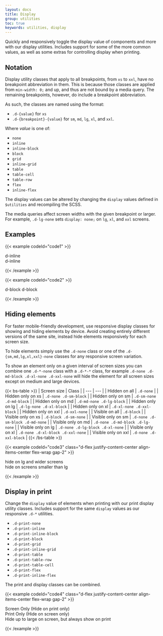 ```yaml
---
layout: docs
title: Display
group: utilities
toc: true
keywords: utilities, display
---
```


<p class="fs-4 ms-0 mb-4 page-description">
 Quickly and responsively toggle the display value of components and more with our display utilities. Includes 
 support for some of the more common values, as well as some extras for controlling display when printing.
</p>

## Notation
Display utility classes that apply to all breakpoints, from `xs` to `xxl`, have no breakpoint abbreviation in them. 
This is because those classes are applied from `min-width: 0;` and up, and thus are not bound by a media query. 
The remaining breakpoints, however, do include a breakpoint abbreviation.

As such, the classes are named using the format:

- `.d-{value}` for `xs`
- `.d-{breakpoint}-{value}` for `sm`, `md`, `lg`, `xl`, and `xxl`.

Where *value* is one of:

- `none`
- `inline`
- `inline-block`
- `block`
- `grid`
- `inline-grid`
- `table`
- `table-cell`
- `table-row`
- `flex`
- `inline-flex`

The display values can be altered by changing the `display` values defined in `$utilities` and recompiling the SCSS.

The media queries affect screen widths with the given breakpoint or larger. For example, `.d-lg-none` sets 
`display: none;` on `lg`, `xl`, and `xxl` screens.

## Examples

{{< example codeId="code1" >}}

<div class="d-inline p-2 text-bg-primary">d-inline</div>
<div class="d-inline p-2 text-bg-tertiary">d-inline</div>

{{< /example >}}

{{< example codeId="code2" >}}

<span class="d-block p-2 text-bg-primary">d-block</span>
<span class="d-block p-2 text-bg-tertiary">d-block</span>

{{< /example >}}

## Hiding elements
For faster mobile-friendly development, use responsive display classes for showing and hiding elements by device. 
Avoid creating entirely different versions of the same site, instead hide elements responsively for each screen size.

To hide elements simply use the `.d-none` class or one of the `.d-{sm,md,lg,xl,xxl}-none` classes for any responsive 
screen variation.

To show an element only on a given interval of screen sizes you can combine one `.d-*-none` class with a 
`.d-*-*` class, for example `.d-none .d-md-block .d-xl-none .d-xxl-none` will hide the element for all screen 
sizes except on medium and large devices.

{{< bs-table >}}
| Screen size | Class |
| --- | --- |
| Hidden on all | `.d-none` |
| Hidden only on xs | `.d-none .d-sm-block` |
| Hidden only on sm | `.d-sm-none .d-md-block` |
| Hidden only on md | `.d-md-none .d-lg-block` |
| Hidden only on lg | `.d-lg-none .d-xl-block` |
| Hidden only on xl | `.d-xl-none .d-xxl-block` |
| Hidden only on xxl | `.d-xxl-none` |
| Visible on all | `.d-block` |
| Visible only on xs | `.d-block .d-sm-none` |
| Visible only on sm | `.d-none .d-sm-block .d-md-none` |
| Visible only on md | `.d-none .d-md-block .d-lg-none` |
| Visible only on lg | `.d-none .d-lg-block .d-xl-none` |
| Visible only on xl | `.d-none .d-xl-block .d-xxl-none` |
| Visible only on xxl | `.d-none .d-xxl-block` |
{{< /bs-table >}}

{{< example codeId="code3" class="d-flex justify-content-center align-items-center flex-wrap gap-2" >}}

<div class="d-lg-none">hide on lg and wider screens</div>
<div class="d-none d-lg-block">hide on screens smaller than lg</div>

{{< /example >}}

## Display in print
Change the `display` value of elements when printing with our print display utility classes. Includes support 
for the same `display` values as our responsive `.d-*` utilities.

- `.d-print-none`
- `.d-print-inline`
- `.d-print-inline-block`
- `.d-print-block`
- `.d-print-grid`
- `.d-print-inline-grid`
- `.d-print-table`
- `.d-print-table-row`
- `.d-print-table-cell`
- `.d-print-flex`
- `.d-print-inline-flex`

The print and display classes can be combined.

{{< example codeId="code4" class="d-flex justify-content-center align-items-center flex-wrap gap-2" >}}

<div class="d-print-none">Screen Only (Hide on print only)</div>
<div class="d-none d-print-block">Print Only (Hide on screen only)</div>
<div class="d-none d-lg-block d-print-block">Hide up to large on screen, but always show on print</div>

{{< /example >}}